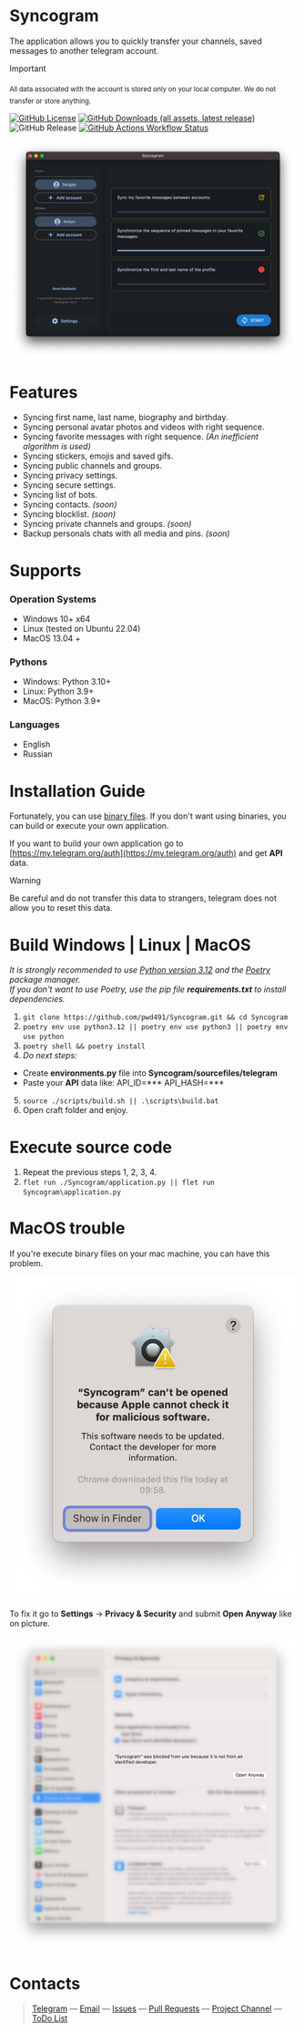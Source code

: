 # Syncogram
The application allows you to quickly transfer your channels, saved messages to another telegram account.

> [!IMPORTANT]
> <sub>All data associated with the account is stored only on your local computer. We do not transfer or store anything.</sub>

[![GitHub License](https://img.shields.io/github/license/pwd491/syncogram)](LICENSE)
[![GitHub Downloads (all assets, latest release)](https://img.shields.io/github/downloads/pwd491/syncogram/latest/total?style=social&label=Download)](https://github.com/pwd491/Syncogram/releases)
![GitHub Release](https://img.shields.io/github/v/release/pwd491/Syncogram?display_name=release&label=latest-release)
[![GitHub Actions Workflow Status](https://img.shields.io/github/actions/workflow/status/pwd491/syncogram/.github%2Fworkflows%2Frelease.yml)](https://github.com/pwd491/Syncogram/actions)  

![Preview of Telegram Desktop][preview_image]

[preview_image]: ./docs/assets/preview.jpg "Preview of Syncogram Application"

# Features
* Syncing first name, last name, biography and birthday.
* Syncing personal avatar photos and videos with right sequence.
* Syncing favorite messages with right sequence. _(An inefficient algorithm is used)_
* Syncing stickers, emojis and saved gifs.
* Syncing public channels and groups. 
* Syncing privacy settings.
* Syncing secure settings.
* Syncing list of bots.
* Syncing contacts. _(soon)_
* Syncing blocklist. _(soon)_
* Syncing private channels and groups. _(soon)_
* Backup personals chats with all media and pins. _(soon)_

# Supports
### Operation Systems
* Windows 10+ x64
* Linux (tested on Ubuntu 22.04)
* MacOS 13.04 +

### Pythons
* Windows: Python 3.10+
* Linux: Python 3.9+
* MacOS: Python 3.9+
### Languages
* English
* Russian

# Installation Guide
Fortunately, you can use [binary files](https://github.com/pwd491/syncogram/releases). If you don't want using binaries, you can build or execute your own application.

If you want to build your own application go to [https://my.telegram.org/auth](https://my.telegram.org/auth) and get **API** data.  
> [!WARNING]
> Be careful and do not transfer this data to strangers, telegram does not allow you to reset this data.

# Build Windows | Linux | MacOS
_It is strongly recommended to use [Python version 3.12](https://www.python.org/downloads/release/python-3123/) and the [Poetry](https://python-poetry.org/docs/#installation) package manager._  
_If you don't want to use Poetry, use the pip file **requirements.txt** to install dependencies._
1. `git clone https://github.com/pwd491/Syncogram.git && cd Syncogram` 
2. `poetry env use python3.12 || poetry env use python3 || poetry env use python`
3. `poetry shell && poetry install`
4. _Do next steps:_ 
- Create **environments.py** file into **Syncogram/sourcefiles/telegram**
- Paste your **API** data like: API_ID=*** API_HASH=***
5. `source ./scripts/build.sh || .\scripts\build.bat`
6. Open craft folder and enjoy.

# Execute source code
1. Repeat the previous steps 1, 2, 3, 4.
7. `flet run ./Syncogram/application.py || flet run Syncogram\application.py`

# MacOS trouble
If you're execute binary files on your mac machine, you can have this problem.

![MacOS Error](./docs/assets//macos_error1.jpg)

To fix it go to **Settings** → **Privacy & Security** and submit **Open Anyway** like on picture.

![MacOS Error](./docs/assets//macos_error2.jpg)

# Contacts
> [Telegram](https://t.me/sergeydegtyar) — [Email](mailto:sergeydegtyar@internet.ru) — [Issues](https://github.com/pwd491/syncogram/issues) — [Pull Requests](https://github.com/pwd491/Syncogram/pulls) — [Project Channel](https://t.me/syncogram) — [ToDo List](TODO.md)